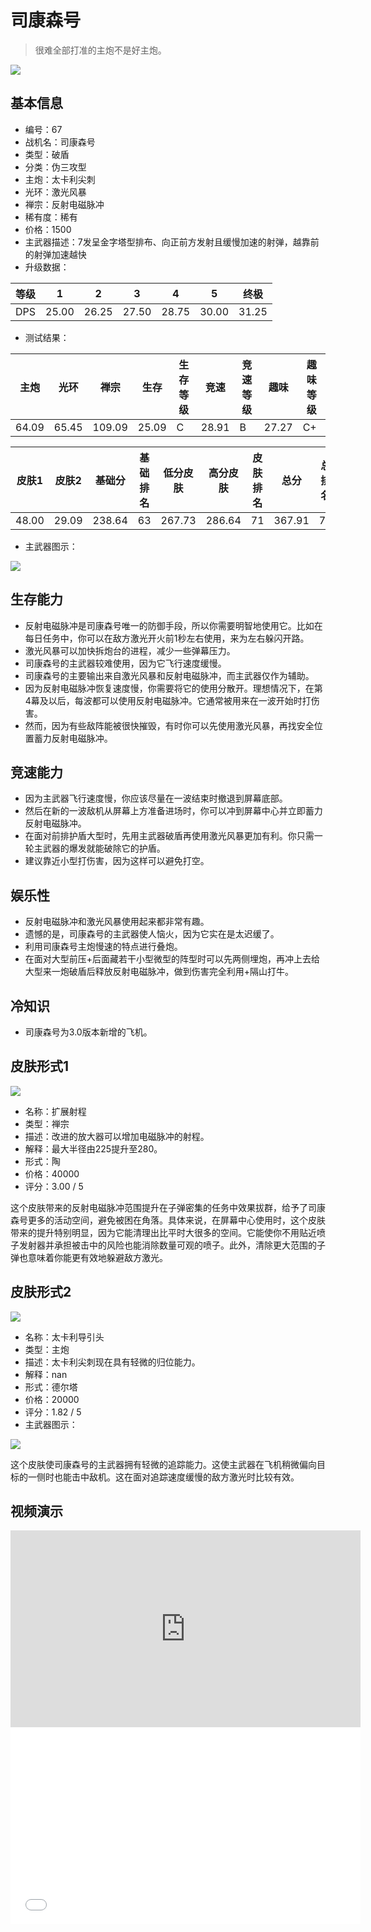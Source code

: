 # 司康森号

> 很难全部打准的主炮不是好主炮。

<img src="/ships/ship_67.png" style={{zoom:1}}/>

## 基本信息

- 编号：67
- 战机名：司康森号
- 类型：破盾
- 分类：伪三攻型
- 主炮：太卡利尖刺
- 光环：激光风暴
- 禅宗：反射电磁脉冲
- 稀有度：稀有
- 价格：1500
- 主武器描述：7发呈金字塔型排布、向正前方发射且缓慢加速的射弹，越靠前的射弹加速越快
- 升级数据：

| 等级 | 1 | 2 | 3 | 4 | 5 | 终极 |
|--|--|--|--|--|--|--|
| DPS | 25.00 | 26.25 | 27.50 | 28.75 | 30.00 | 31.25 |

- 测试结果：

| 主炮 | 光环 | 禅宗 | 生存 | 生存等级 | 竞速 | 竞速等级 | 趣味 | 趣味等级 |
|--|--|--|--|--|--|--|--|--|
| 64.09 | 65.45 | 109.09 | 25.09 | C | 28.91 | B | 27.27 | C+ |

| 皮肤1 | 皮肤2 | 基础分 | 基础排名 | 低分皮肤 | 高分皮肤 | 皮肤排名 | 总分 | 总排名 |
|--|--|--|--|--|--|--|--|--|
| 48.00 | 29.09 | 238.64 | 63 | 267.73 | 286.64 | 71 | 367.91 | 70 |

- 主武器图示：

<img src="/illustration/main_67.gif" style={{zoom:1}}/>

## 生存能力

- 反射电磁脉冲是司康森号唯一的防御手段，所以你需要明智地使用它。比如在每日任务中，你可以在敌方激光开火前1秒左右使用，来为左右躲闪开路。
- 激光风暴可以加快拆炮台的进程，减少一些弹幕压力。
- 司康森号的主武器较难使用，因为它飞行速度缓慢。
- 司康森号的主要输出来自激光风暴和反射电磁脉冲，而主武器仅作为辅助。
- 因为反射电磁脉冲恢复速度慢，你需要将它的使用分散开。理想情况下，在第4幕及以后，每波都可以使用反射电磁脉冲。它通常被用来在一波开始时打伤害。
- 然而，因为有些敌阵能被很快摧毁，有时你可以先使用激光风暴，再找安全位置蓄力反射电磁脉冲。

## 竞速能力

- 因为主武器飞行速度慢，你应该尽量在一波结束时撤退到屏幕底部。
- 然后在新的一波敌机从屏幕上方准备进场时，你可以冲到屏幕中心并立即蓄力反射电磁脉冲。
- 在面对前排护盾大型时，先用主武器破盾再使用激光风暴更加有利。你只需一轮主武器的爆发就能破除它的护盾。
- 建议靠近小型打伤害，因为这样可以避免打空。

## 娱乐性

- 反射电磁脉冲和激光风暴使用起来都非常有趣。
- 遗憾的是，司康森号的主武器使人恼火，因为它实在是太迟缓了。
- 利用司康森号主炮慢速的特点进行叠炮。
- 在面对大型前压+后面藏若干小型微型的阵型时可以先两侧埋炮，再冲上去给大型来一炮破盾后释放反射电磁脉冲，做到伤害完全利用+隔山打牛。

## 冷知识

- 司康森号为3.0版本新增的飞机。

## 皮肤形式1

<img src="/ships/ship_67_apex_1.png" style={{zoom:1}}/>

- 名称：扩展射程
- 类型：禅宗
- 描述：改进的放大器可以增加电磁脉冲的射程。
- 解释：最大半径由225提升至280。
- 形式：陶
- 价格：40000
- 评分：3.00 / 5

这个皮肤带来的反射电磁脉冲范围提升在子弹密集的任务中效果拔群，给予了司康森号更多的活动空间，避免被困在角落。具体来说，在屏幕中心使用时，这个皮肤带来的提升特别明显，因为它能清理出比平时大很多的空间。它能使你不用贴近喷子发射器并承担被击中的风险也能消除数量可观的喷子。此外，清除更大范围的子弹也意味着你能更有效地躲避敌方激光。

## 皮肤形式2

<img src="/ships/ship_67_apex_2.png" style={{zoom:1}}/>

- 名称：太卡利导引头
- 类型：主炮
- 描述：太卡利尖刺现在具有轻微的归位能力。
- 解释：nan
- 形式：德尔塔
- 价格：20000
- 评分：1.82 / 5
- 主武器图示：

<img src="/illustration/main_67_delta.gif" style={{zoom:1}}/>

这个皮肤使司康森号的主武器拥有轻微的追踪能力。这使主武器在飞机稍微偏向目标的一侧时也能击中敌机。这在面对追踪速度缓慢的敌方激光时比较有效。

## 视频演示

<iframe width="560" height="315" src="https://www.youtube.com/embed/k2zOqtaNkYA?si=B4b2Ru8DD1g3fsr8" title="YouTube video player" frameborder="0" allow="accelerometer; autoplay; clipboard-write; encrypted-media; gyroscope; picture-in-picture; web-share" referrerpolicy="strict-origin-when-cross-origin" allowfullscreen></iframe>

<br/>

<iframe width="560" height="315" src="//player.bilibili.com/player.html?aid=856966996&bvid=BV1ZV4y1W7HB&cid=801946061&p=1&autoplay=false" scrolling="no" border="0" frameborder="no" allow="accelerometer; autoplay; clipboard-write; encrypted-media; gyroscope; picture-in-picture; web-share" framespacing="0" allowfullscreen="true"> </iframe>
